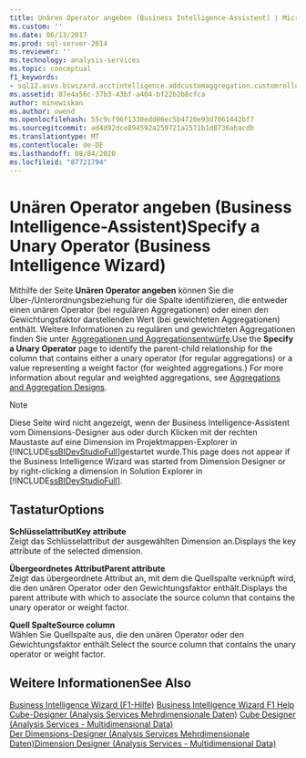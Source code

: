 ```yaml
---
title: Unären Operator angeben (Business Intelligence-Assistent) | Microsoft-Dokumentation
ms.custom: ''
ms.date: 06/13/2017
ms.prod: sql-server-2014
ms.reviewer: ''
ms.technology: analysis-services
ms.topic: conceptual
f1_keywords:
- sql12.asvs.biwizard.acctintelligence.addcustomaggregation.customrollups.f1
ms.assetid: 07e4a56c-37b3-43bf-a404-bf22b2b8cfca
author: minewiskan
ms.author: owend
ms.openlocfilehash: 55c9cf96f1330edd06ec5b4720e93d7061442bf7
ms.sourcegitcommit: ad4d92dce894592a259721a1571b1d8736abacdb
ms.translationtype: MT
ms.contentlocale: de-DE
ms.lasthandoff: 08/04/2020
ms.locfileid: "87721794"
---
```

# <a name="specify-a-unary-operator-business-intelligence-wizard"></a><span data-ttu-id="63367-102">Unären Operator angeben (Business Intelligence-Assistent)</span><span class="sxs-lookup"><span data-stu-id="63367-102">Specify a Unary Operator (Business Intelligence Wizard)</span></span>
  <span data-ttu-id="63367-103">Mithilfe der Seite **Unären Operator angeben** können Sie die Über-/Unterordnungsbeziehung für die Spalte identifizieren, die entweder einen unären Operator (bei regulären Aggregationen) oder einen den Gewichtungsfaktor darstellenden Wert (bei gewichteten Aggregationen) enthält. Weitere Informationen zu regulären und gewichteten Aggregationen finden Sie unter [Aggregationen und Aggregationsentwürfe](multidimensional-models-olap-logical-cube-objects/aggregations-and-aggregation-designs.md).</span><span class="sxs-lookup"><span data-stu-id="63367-103">Use the **Specify a Unary Operator** page to identify the parent-child relationship for the column that contains either a unary operator (for regular aggregations) or a value representing a weight factor (for weighted aggregations.) For more information about regular and weighted aggregations, see [Aggregations and Aggregation Designs](multidimensional-models-olap-logical-cube-objects/aggregations-and-aggregation-designs.md).</span></span>  
  
> [!NOTE]  
>  <span data-ttu-id="63367-104">Diese Seite wird nicht angezeigt, wenn der Business Intelligence-Assistent vom Dimensions-Designer aus oder durch Klicken mit der rechten Maustaste auf eine Dimension im Projektmappen-Explorer in [!INCLUDE[ssBIDevStudioFull](../includes/ssbidevstudiofull-md.md)]gestartet wurde.</span><span class="sxs-lookup"><span data-stu-id="63367-104">This page does not appear if the Business Intelligence Wizard was started from Dimension Designer or by right-clicking a dimension in Solution Explorer in [!INCLUDE[ssBIDevStudioFull](../includes/ssbidevstudiofull-md.md)].</span></span>  
  
## <a name="options"></a><span data-ttu-id="63367-105">Tastatur</span><span class="sxs-lookup"><span data-stu-id="63367-105">Options</span></span>  
 <span data-ttu-id="63367-106">**Schlüsselattribut**</span><span class="sxs-lookup"><span data-stu-id="63367-106">**Key attribute**</span></span>  
 <span data-ttu-id="63367-107">Zeigt das Schlüsselattribut der ausgewählten Dimension an.</span><span class="sxs-lookup"><span data-stu-id="63367-107">Displays the key attribute of the selected dimension.</span></span>  
  
 <span data-ttu-id="63367-108">**Übergeordnetes Attribut**</span><span class="sxs-lookup"><span data-stu-id="63367-108">**Parent attribute**</span></span>  
 <span data-ttu-id="63367-109">Zeigt das übergeordnete Attribut an, mit dem die Quellspalte verknüpft wird, die den unären Operator oder den Gewichtungsfaktor enthält.</span><span class="sxs-lookup"><span data-stu-id="63367-109">Displays the parent attribute with which to associate the source column that contains the unary operator or weight factor.</span></span>  
  
 <span data-ttu-id="63367-110">**Quell Spalte**</span><span class="sxs-lookup"><span data-stu-id="63367-110">**Source column**</span></span>  
 <span data-ttu-id="63367-111">Wählen Sie Quellspalte aus, die den unären Operator oder den Gewichtungsfaktor enthält.</span><span class="sxs-lookup"><span data-stu-id="63367-111">Select the source column that contains the unary operator or weight factor.</span></span>  
  
## <a name="see-also"></a><span data-ttu-id="63367-112">Weitere Informationen</span><span class="sxs-lookup"><span data-stu-id="63367-112">See Also</span></span>  
 <span data-ttu-id="63367-113">[Business Intelligence Wizard (F1-Hilfe)](business-intelligence-wizard-f1-help.md) </span><span class="sxs-lookup"><span data-stu-id="63367-113">[Business Intelligence Wizard F1 Help](business-intelligence-wizard-f1-help.md) </span></span>  
 <span data-ttu-id="63367-114">[Cube-Designer &#40;Analysis Services Mehrdimensionale Daten&#41;](cube-designer-analysis-services-multidimensional-data.md) </span><span class="sxs-lookup"><span data-stu-id="63367-114">[Cube Designer &#40;Analysis Services - Multidimensional Data&#41;](cube-designer-analysis-services-multidimensional-data.md) </span></span>  
 [<span data-ttu-id="63367-115">Der Dimensions-Designer &#40;Analysis Services Mehrdimensionale Daten&#41;</span><span class="sxs-lookup"><span data-stu-id="63367-115">Dimension Designer &#40;Analysis Services - Multidimensional Data&#41;</span></span>](dimension-designer-analysis-services-multidimensional-data.md)  
  
  

